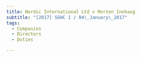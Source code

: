 ```yaml
---
title: Nordic International Ltd v Morten Innhaug 
subtitle: "[2017] SGHC 1 / 04\_January\_2017"
tags:
  - Companies
  - Directors
  - Duties

---
```


